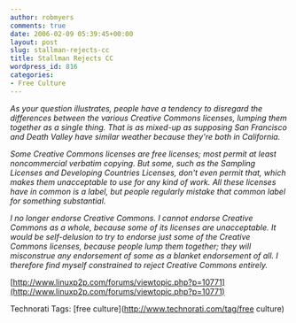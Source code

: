 ```yaml
---
author: robmyers
comments: true
date: 2006-02-09 05:39:45+00:00
layout: post
slug: stallman-rejects-cc
title: Stallman Rejects CC
wordpress_id: 816
categories:
- Free Culture
---
```


  
_As your question illustrates, people have a tendency to disregard the differences between the various Creative Commons licenses, lumping them together as a single thing. That is as mixed-up as supposing San Francisco and Death Valley have similar weather because they're both in California._  


  
_Some Creative Commons licenses are free licenses; most permit at least noncommercial verbatim copying. But some, such as the Sampling Licenses and Developing Countries Licenses, don't even permit that, which makes them unacceptable to use for any kind of work. All these licenses have in common is a label, but people regularly mistake that common label for something substantial._  


  
_I no longer endorse Creative Commons. I cannot endorse Creative Commons as a whole, because some of its licenses are unacceptable. It would be self-delusion to try to endorse just some of the Creative Commons licenses, because people lump them together; they will misconstrue any endorsement of some as a blanket endorsement of all. I therefore find myself constrained to reject Creative Commons entirely._  


  
[http://www.linuxp2p.com/forums/viewtopic.php?p=10771](http://www.linuxp2p.com/forums/viewtopic.php?p=10771)  


  


Technorati Tags: [free culture](http://www.technorati.com/tag/free culture)

  


